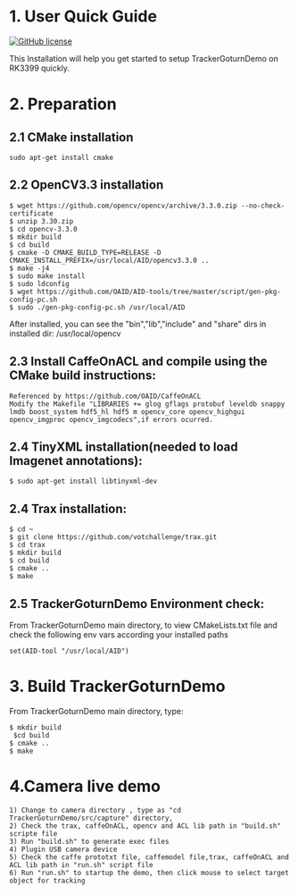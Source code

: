 # 1. User Quick Guide
[![GitHub license](http://dmlc.github.io/img/apache2.svg)](./LICENSE)

This Installation will help you get started to setup TrackerGoturnDemo on RK3399 quickly.

# 2. Preparation
## 2.1 CMake installation
	sudo apt-get install cmake

## 2.2 OpenCV3.3 installation

	$ wget https://github.com/opencv/opencv/archive/3.3.0.zip --no-check-certificate
  	$ unzip 3.30.zip
  	$ cd opencv-3.3.0
  	$ mkdir build
  	$ cd build
  	$ cmake -D CMAKE_BUILD_TYPE=RELEASE -D CMAKE_INSTALL_PREFIX=/usr/local/AID/opencv3.3.0 ..
  	$ make -j4
 	$ sudo make install
  	$ sudo ldconfig
	$ wget https://github.com/OAID/AID-tools/tree/master/script/gen-pkg-config-pc.sh
  	$ sudo ./gen-pkg-config-pc.sh /usr/local/AID
  
  After installed, you can see the "bin","lib","include" and "share" dirs in installed dir: /usr/local/opencv

## 2.3 Install CaffeOnACL and compile using the CMake build instructions:
  	Referenced by https://github.com/OAID/CaffeOnACL
  	Modify the Makefile "LIBRARIES += glog gflags protobuf leveldb snappy lmdb boost_system hdf5_hl hdf5 m opencv_core opencv_highgui opencv_imgproc opencv_imgcodecs",if errors ocurred.

## 2.4 TinyXML installation(needed to load Imagenet annotations):
	$ sudo apt-get install libtinyxml-dev 

## 2.4 Trax installation:
	$ cd ~
	$ git clone https://github.com/votchallenge/trax.git
	$ cd trax
	$ mkdir build
	$ cd build
	$ cmake ..
	$ make

## 2.5 TrackerGoturnDemo Environment check:
  From TrackerGoturnDemo main directory, to view CMakeLists.txt file and check the following env vars according your installed paths

  ```
  set(AID-tool "/usr/local/AID")
  ```

# 3. Build TrackerGoturnDemo
  From TrackerGoturnDemo main directory, type:

  ```
  $ mkdir build
  $cd build
  $ cmake ..
  $ make
  ```
  
# 4.Camera live demo 
```
1) Change to camera directory , type as "cd TrackerGoturnDemo/src/capture" directory, 
2) Check the trax, caffeOnACL, opencv and ACL lib path in "build.sh" scripte file
3) Run "build.sh" to generate exec files
4) Plugin USB camera device
5) Check the caffe prototxt file, caffemodel file,trax, caffeOnACL and ACL lib path in "run.sh" script file
6) Run "run.sh" to startup the demo, then click mouse to select target object for tracking
```
